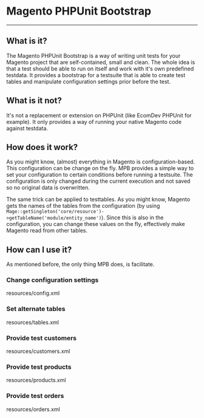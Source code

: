 # Magento PHPUnit Bootstrap

---

## What is it?

The Magento PHPUnit Bootstrap is a way of writing unit tests for your Magento project that are self-contained,
small and clean.
The whole idea is that a test should be able to run on itself and work with it's own predefined testdata. It
provides a bootstrap for a testsuite that is able to create test tables and manipulate configuration settings
prior before the test.

## What is it not?

It's not a replacement or extension on PHPUnit (like EcomDev PHPUnit for example). It only provides a way of
running your native Magento code against testdata.
 
## How does it work?

As you might know, (almost) everything in Magento is configuration-based. This configuration can be change on
the fly. MPB provides a simple way to set your configuration to certain conditions before running a testsuite.
The configuration is only changed during the current execution and not saved so no original data is overwritten.

The same trick can be applied to testtables. As you might know, Magento gets the names of the tables from the
configuration (by using `Mage::getSingleton('core/resource')->getTableName('module/entity_name')`). Since this
is also in the configuration, you can change these values on the fly, effectively make Magento read from other
tables.

## How can I use it?

As mentioned before, the only thing MPB does, is facilitate.

### Change configuration settings

resources/config.xml

### Set alternate tables

resources/tables.xml

### Provide test customers

resources/customers.xml

### Provide test products

resources/products.xml

### Provide test orders

resources/orders.xml